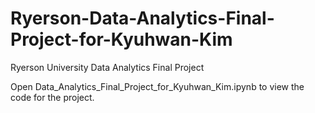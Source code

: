 # Ryerson-Data-Analytics-Final-Project-for-Kyuhwan-Kim
 Ryerson University Data Analytics Final Project  

Open Data_Analytics_Final_Project_for_Kyuhwan_Kim.ipynb
to view the code for the project. 
